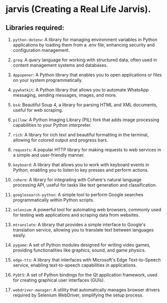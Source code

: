 # jarvis (Creating a Real Life Jarvis).
## Libraries required:
1. `python-dotenv`: A library for managing environment variables in Python applications by loading them from a .env file, enhancing security and configuration management. 

2. `groq`: A query language for working with structured data, often used in content management systems and databases. 

3. `Appopener`: A Python library that enables you to open applications or files on your system programmatically.

4. `pywhatkit`: A Python library that allows you to automate WhatsApp messaging, sending messages, images, and more.

5. `bs4`: Beautiful Soup 4, a library for parsing HTML and XML documents, useful for web scraping.

6. `pillow`: A Python Imaging Library (PIL) fork that adds image processing capabilities to your Python interpreter.

7. `rich`: A library for rich text and beautiful formatting in the terminal, allowing for colored output and progress bars.

8. `requests`: A popular HTTP library for making requests to web services in a simple and user-friendly manner.

9. `keyboard`: A library that allows you to work with keyboard events in Python, enabling you to listen to key presses and perform actions.
 
10. `cohere`: A library for integrating with Cohere's natural language processing API, useful for tasks like text generation and classification.

11. `googlesearch-python`: A simple tool to perform Google searches programmatically within Python scripts.

12. `selenium`: A powerful tool for automating web browsers, commonly used for testing web applications and scraping data from websites.

13. `mtranslate`: A library that provides a simple interface to Google's translation service, allowing you to translate text between languages easily.

14. `pygame`: A set of Python modules designed for writing video games, providing functionalities like graphics, sound, and game physics.

15. `edge-tts`: A library that interfaces with Microsoft's Edge Text-to-Speech service, enabling text-to-speech capabilities in applications.

16. `PyQt5`: A set of Python bindings for the Qt application framework, used for creating graphical user interfaces (GUIs).

17. `webdriver-manager`: A utility that automatically manages browser drivers required by Selenium WebDriver, simplifying the setup process.

